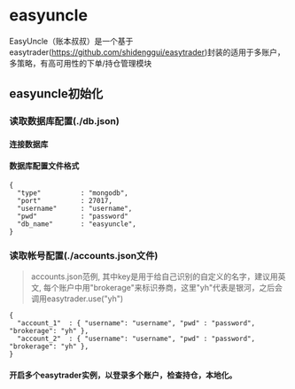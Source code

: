 # easyuncle
EasyUncle（账本叔叔）是一个基于easytrader(https://github.com/shidenggui/easytrader)封装的适用于多账户，多策略，有高可用性的下单/持仓管理模块

## easyuncle初始化

### 读取数据库配置(./db.json)
#### 连接数据库
#### 数据库配置文件格式
```
{
  "type"          : "mongodb",
  "port"          : 27017,
  "username"      : "username",
  "pwd"           : "password"
  "db_name"       : "easyuncle",
}
```

### 读取帐号配置(./accounts.json文件)
> accounts.json范例, 其中key是用于给自己识别的自定义的名字，建议用英文, 每个账户中用"brokerage"来标识券商，这里"yh"代表是银河，之后会调用easytrader.use("yh")
```
{
  "account_1"  : { "username": "username", "pwd" : "password", "brokerage": "yh" },
  "account_2"  : { "username": "username", "pwd" : "password", "brokerage": "yh" },
}
```
#### 开启多个easytrader实例，以登录多个账户，检查持仓，本地化。
#### 
